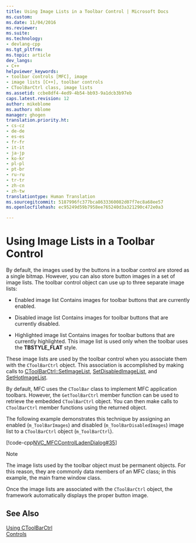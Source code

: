 ```yaml
---
title: Using Image Lists in a Toolbar Control | Microsoft Docs
ms.custom: 
ms.date: 11/04/2016
ms.reviewer: 
ms.suite: 
ms.technology:
- devlang-cpp
ms.tgt_pltfrm: 
ms.topic: article
dev_langs:
- C++
helpviewer_keywords:
- toolbar controls [MFC], image
- image lists [C++], toolbar controls
- CToolBarCtrl class, image lists
ms.assetid: ccbe8df4-4ed9-4b54-bb93-9a1dcb3b97eb
caps.latest.revision: 12
author: mikeblome
ms.author: mblome
manager: ghogen
translation.priority.ht:
- cs-cz
- de-de
- es-es
- fr-fr
- it-it
- ja-jp
- ko-kr
- pl-pl
- pt-br
- ru-ru
- tr-tr
- zh-cn
- zh-tw
translationtype: Human Translation
ms.sourcegitcommit: 5187996fc377bca8633360082d07f7ec8a68ee57
ms.openlocfilehash: ec95249d59b7958ee765240d3a321290c472e0a3

---
```

# Using Image Lists in a Toolbar Control
By default, the images used by the buttons in a toolbar control are stored as a single bitmap. However, you can also store button images in a set of image lists. The toolbar control object can use up to three separate image lists:  
  
-   Enabled image list   Contains images for toolbar buttons that are currently enabled.  
  
-   Disabled image list   Contains images for toolbar buttons that are currently disabled.  
  
-   Highlighted image list   Contains images for toolbar buttons that are currently highlighted. This image list is used only when the toolbar uses the **TBSTYLE_FLAT** style.  
  
 These image lists are used by the toolbar control when you associate them with the `CToolBarCtrl` object. This association is accomplished by making calls to [CToolBarCtrl::SetImageList](../mfc/reference/ctoolbarctrl-class.md#ctoolbarctrl__setimagelist), [SetDisabledImageList](../mfc/reference/ctoolbarctrl-class.md#ctoolbarctrl__setdisabledimagelist), and [SetHotImageList](../mfc/reference/ctoolbarctrl-class.md#ctoolbarctrl__sethotimagelist).  
  
 By default, MFC uses the `CToolBar` class to implement MFC application toolbars. However, the `GetToolBarCtrl` member function can be used to retrieve the embedded `CToolBarCtrl` object. You can then make calls to `CToolBarCtrl` member functions using the returned object.  
  
 The following example demonstrates this technique by assigning an enabled (`m_ToolBarImages`) and disabled (`m_ToolBarDisabledImages`) image list to a `CToolBarCtrl` object (`m_ToolBarCtrl`).  
  
 [!code-cpp[NVC_MFCControlLadenDialog#35](../mfc/codesnippet/cpp/using-image-lists-in-a-toolbar-control_1.cpp)]  
  
> [!NOTE]
>  The image lists used by the toolbar object must be permanent objects. For this reason, they are commonly data members of an MFC class; in this example, the main frame window class.  
  
 Once the image lists are associated with the `CToolBarCtrl` object, the framework automatically displays the proper button image.  
  
## See Also  
 [Using CToolBarCtrl](../mfc/using-ctoolbarctrl.md)   
 [Controls](../mfc/controls-mfc.md)




<!--HONumber=Jan17_HO2-->



